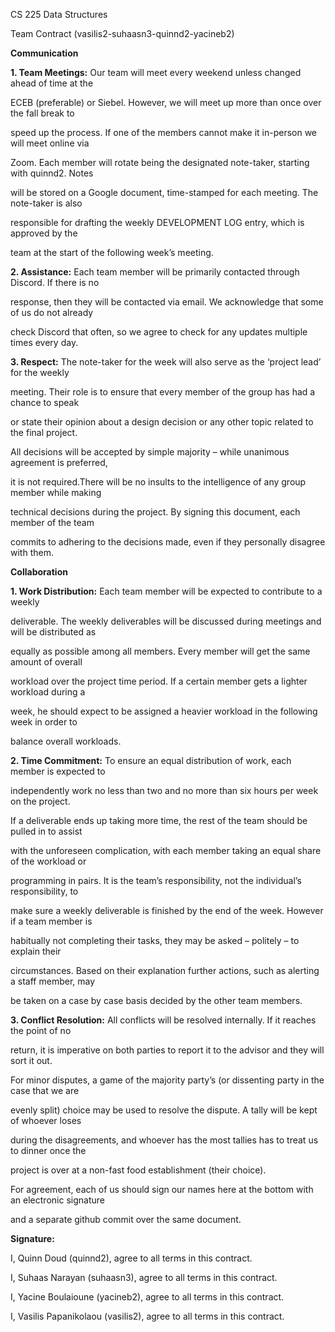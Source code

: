 ﻿

CS 225 Data Structures

Team Contract (vasilis2-suhaasn3-quinnd2-yacineb2)

**Communication**

**1. Team Meetings:** Our team will meet every weekend unless changed ahead of time at the

ECEB (preferable) or Siebel. However, we will meet up more than once over the fall break to

speed up the process. If one of the members cannot make it in-person we will meet online via

Zoom. Each member will rotate being the designated note-taker, starting with quinnd2. Notes

will be stored on a Google document, time-stamped for each meeting. The note-taker is also

responsible for drafting the weekly DEVELOPMENT LOG entry, which is approved by the

team at the start of the following week’s meeting.

**2. Assistance:** Each team member will be primarily contacted through Discord. If there is no

response, then they will be contacted via email. We acknowledge that some of us do not already

check Discord that often, so we agree to check for any updates multiple times every day.

**3. Respect:** The note-taker for the week will also serve as the ‘project lead’ for the weekly

meeting. Their role is to ensure that every member of the group has had a chance to speak

or state their opinion about a design decision or any other topic related to the final project.

All decisions will be accepted by simple majority – while unanimous agreement is preferred,

it is not required.There will be no insults to the intelligence of any group member while making

technical decisions during the project. By signing this document, each member of the team

commits to adhering to the decisions made, even if they personally disagree with them.

**Collaboration**

**1. Work Distribution:** Each team member will be expected to contribute to a weekly

deliverable. The weekly deliverables will be discussed during meetings and will be distributed as

equally as possible among all members. Every member will get the same amount of overall

workload over the project time period. If a certain member gets a lighter workload during a

week, he should expect to be assigned a heavier workload in the following week in order to

balance overall workloads.

**2. Time Commitment:** To ensure an equal distribution of work, each member is expected to

independently work no less than two and no more than six hours per week on the project.

If a deliverable ends up taking more time, the rest of the team should be pulled in to assist

with the unforeseen complication, with each member taking an equal share of the workload or

programming in pairs. It is the team’s responsibility, not the individual’s responsibility, to

make sure a weekly deliverable is finished by the end of the week. However if a team member is

habitually not completing their tasks, they may be asked – politely – to explain their





circumstances. Based on their explanation further actions, such as alerting a staff member, may

be taken on a case by case basis decided by the other team members.

**3. Conflict Resolution:** All conflicts will be resolved internally. If it reaches the point of no

return, it is imperative on both parties to report it to the advisor and they will sort it out.

For minor disputes, a game of the majority party’s (or dissenting party in the case that we are

evenly split) choice may be used to resolve the dispute. A tally will be kept of whoever loses

during the disagreements, and whoever has the most tallies has to treat us to dinner once the

project is over at a non-fast food establishment (their choice).

For agreement, each of us should sign our names here at the bottom with an electronic signature

and a separate github commit over the same document.

**Signature:**

I, Quinn Doud (quinnd2), agree to all terms in this contract.

I, Suhaas Narayan (suhaasn3), agree to all terms in this contract.

I, Yacine Boulaioune (yacineb2), agree to all terms in this contract.

I, Vasilis Papanikolaou (vasilis2), agree to all terms in this contract.
